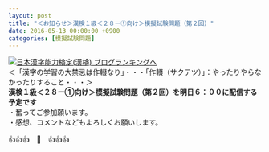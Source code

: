 ```yaml
---
layout: post
title: "＜お知らせ＞漢検１級＜２８ー①向け＞模擬試験問題（第２回）"
date: 2016-05-13 00:00:00 +0900
categories: [模擬試験問題]
---
```


[![](/syuusyuu9701/assets/images/＜お知らせ＞漢検１級＜２８ー①向け＞模擬試験問題（第２回）-br_c_3028_1.gif)](http://blog.with2.net/link.php?1659096:3028 "日本漢字能力検定(漢検) ブログランキングへ")[日本漢字能力検定(漢検) ブログランキングへ](http://blog.with2.net/link.php?1659096:3028)  
＜「漢字の学習の大禁忌は作輟なり」・・・「作輟（サクテツ）」：やったりやらなかったりすること・・・＞  
**漢検１級＜２８ー①向け＞模擬試験問題（第２回）を明日６：００に配信する予定です**  
・奮ってご参加願います。  
・感想、コメントなどもよろしくお願いします。  
  
👍👍👍　🐒　👍👍👍  
  